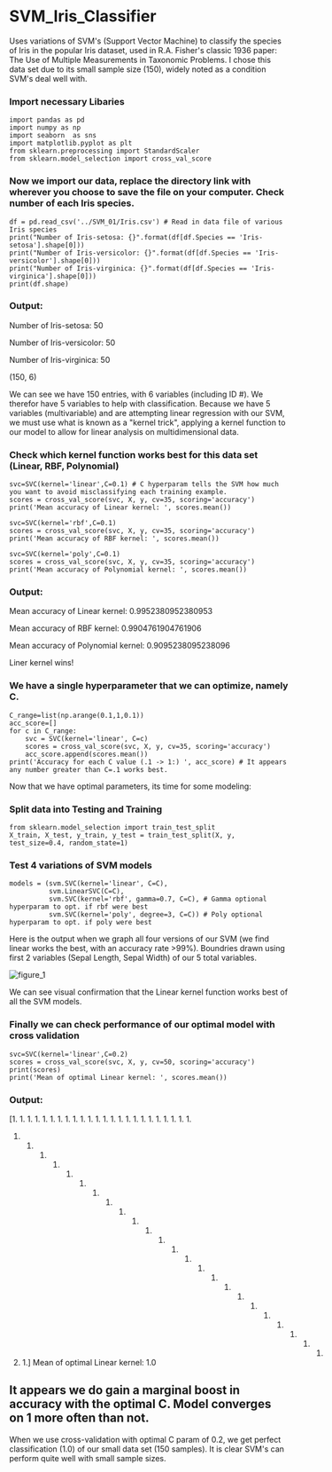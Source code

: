 # SVM_Iris_Classifier
Uses variations of SVM's (Support Vector Machine) to classify the species of Iris in the popular Iris dataset, used in R.A. Fisher's 
classic 1936 paper: The Use of Multiple Measurements in Taxonomic Problems. I chose this data set due to its small sample size (150), 
widely noted as a condition SVM's deal well with.

### Import necessary Libaries
```
import pandas as pd
import numpy as np
import seaborn  as sns
import matplotlib.pyplot as plt
from sklearn.preprocessing import StandardScaler
from sklearn.model_selection import cross_val_score
```

### Now we import our data, replace the directory link with wherever you choose to save the file on your computer. Check number of each Iris species.
```
df = pd.read_csv('../SVM_01/Iris.csv') # Read in data file of various Iris species
print("Number of Iris-setosa: {}".format(df[df.Species == 'Iris-setosa'].shape[0]))
print("Number of Iris-versicolor: {}".format(df[df.Species == 'Iris-versicolor'].shape[0]))
print("Number of Iris-virginica: {}".format(df[df.Species == 'Iris-virginica'].shape[0]))
print(df.shape)
```
### Output:

Number of Iris-setosa: 50

Number of Iris-versicolor: 50

Number of Iris-virginica: 50


(150, 6)

We can see we have 150 entries, with 6 variables (including ID #).  We therefor have 5 variables to help with classification.
Because we have 5 variables (multivariable) and are attempting linear regression with our SVM, we must use what is known as a "kernel trick", applying a kernel function to our model to allow for linear analysis on multidimensional data.


### Check which kernel function works best for this data set (Linear, RBF, Polynomial)
```
svc=SVC(kernel='linear',C=0.1) # C hyperparam tells the SVM how much you want to avoid misclassifying each training example.
scores = cross_val_score(svc, X, y, cv=35, scoring='accuracy')
print('Mean accuracy of Linear kernel: ', scores.mean())

svc=SVC(kernel='rbf',C=0.1) 
scores = cross_val_score(svc, X, y, cv=35, scoring='accuracy')
print('Mean accuracy of RBF kernel: ', scores.mean())

svc=SVC(kernel='poly',C=0.1) 
scores = cross_val_score(svc, X, y, cv=35, scoring='accuracy')
print('Mean accuracy of Polynomial kernel: ', scores.mean())
```
### Output:

Mean accuracy of Linear kernel:  0.9952380952380953

Mean accuracy of RBF kernel:  0.9904761904761906

Mean accuracy of Polynomial kernel:  0.9095238095238096

Liner kernel wins!


### We have a single hyperparameter that we can optimize, namely C. 
```
C_range=list(np.arange(0.1,1,0.1))
acc_score=[]
for c in C_range:
    svc = SVC(kernel='linear', C=c)
    scores = cross_val_score(svc, X, y, cv=35, scoring='accuracy')
    acc_score.append(scores.mean())
print('Accuracy for each C value (.1 -> 1:) ', acc_score) # It appears any number greater than C=.1 works best.
```
Now that we have optimal parameters, its time for some modeling:


### Split data into Testing and Training
```
from sklearn.model_selection import train_test_split
X_train, X_test, y_train, y_test = train_test_split(X, y, test_size=0.4, random_state=1)
```
### Test 4 variations of SVM models 
```
models = (svm.SVC(kernel='linear', C=C),
          svm.LinearSVC(C=C),
          svm.SVC(kernel='rbf', gamma=0.7, C=C), # Gamma optional hyperparam to opt. if rbf were best
          svm.SVC(kernel='poly', degree=3, C=C)) # Poly optional hyperparam to opt. if poly were best
```

Here is the output when we graph all four versions of our SVM (we find linear works the best, with an accuracy rate >99%).
Boundries drawn using first 2 variables (Sepal Length, Sepal Width) of our 5 total variables.

![figure_1](https://user-images.githubusercontent.com/34739163/44144655-9e7784d6-a045-11e8-9713-6c9846f3f159.png)

We can see visual confirmation that the Linear kernel function works best of all the SVM models.  


### Finally we can check performance of our optimal model with cross validation
```
svc=SVC(kernel='linear',C=0.2) 
scores = cross_val_score(svc, X, y, cv=50, scoring='accuracy')
print(scores)
print('Mean of optimal Linear kernel: ', scores.mean())
```

### Output:
[1. 1. 1. 1. 1. 1. 1. 1. 1. 1. 1. 1. 1. 1. 1. 1. 1. 1. 1. 1. 1. 1. 1. 1.
 1. 1. 1. 1. 1. 1. 1. 1. 1. 1. 1. 1. 1. 1. 1. 1. 1. 1. 1. 1. 1. 1. 1. 1.
 1. 1.]
Mean of optimal Linear kernel:  1.0

## It appears we do gain a marginal boost in accuracy with the optimal C.  Model converges on 1 more often than not.

When we use cross-validation with optimal C param of 0.2, we get perfect classification (1.0) of our small data set (150 samples).
It is clear SVM's can perform quite well with small sample sizes.
